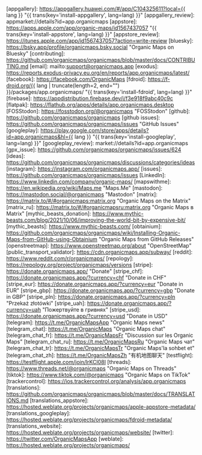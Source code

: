 [accrescent]: https://accrescent.app/app/app.organicmaps "Organic Maps in Accrescent"
[appgallery]: https://appgallery.huawei.com/#/app/C104325611?local={{ lang }} "{{ trans(key='install-appgallery', lang=lang) }}"
[appgallery_review]: appmarket://details?id=app.organicmaps
[appstore]: https://apps.apple.com/app/organic-maps/id1567437057 "{{ trans(key='install-appstore', lang=lang) }}"
[appstore_review]: https://itunes.apple.com/app/id1567437057?action=write-review
[bluesky]: https://bsky.app/profile/organicmaps.bsky.social "Organic Maps on Bluesky"
[contributing]: https://github.com/organicmaps/organicmaps/blob/master/docs/CONTRIBUTING.md
[email]: mailto:support@organicmaps.app
[exodus]: https://reports.exodus-privacy.eu.org/en/reports/app.organicmaps/latest/
[facebook]: https://facebook.com/OrganicMaps
[fdroid]: https://f-droid.org/{{ lang | truncate(length=2, end="") }}/packages/app.organicmaps/ "{{ trans(key='install-fdroid', lang=lang) }}"
[firebase]: https://appdistribution.firebase.dev/i/f3e918f9abc40c9c
[flatpak]: https://flathub.org/apps/details/app.organicmaps.desktop
[FOSStodon]: https://fosstodon.org/@organicmaps "FOSStodon"
[github]: https://github.com/organicmaps/organicmaps
[github issues]: https://github.com/organicmaps/organicmaps/issues "GitHub Issues"
[googleplay]: https://play.google.com/store/apps/details?id=app.organicmaps&hl={{ lang }} "{{ trans(key='install-googleplay', lang=lang) }}"
[googleplay_review]: market://details?id=app.organicmaps
[gpx_issue]: https://github.com/organicmaps/organicmaps/issues/624
[ideas]: https://github.com/organicmaps/organicmaps/discussions/categories/ideas
[instagram]: https://instagram.com/organicmaps.app/
[issues]: https://github.com/organicmaps/organicmaps/issues
[LinkedIn]: https://www.linkedin.com/company/organic-maps/
[mapswithme]: https://en.wikipedia.org/wiki/Maps.me "Maps.Me"
[mastodon]: https://mastodon.social/@organicmaps "Mastodon"
[matrix]: https://matrix.to/#/#organicmaps:matrix.org "Organic Maps on the Matrix"
[matrix_ru]: https://matrix.to/#/#organicmapsru:matrix.org "Organic Maps в Matrix"
[mythic_beasts_donation]: https://www.mythic-beasts.com/blog/2021/10/06/improving-the-world-bit-by-expensive-bit/
[mythic_beasts]: https://www.mythic-beasts.com/
[obtainium]: https://github.com/organicmaps/organicmaps/wiki/Installing-Organic-Maps-from-GitHub-using-Obtainium "Organic Maps from GitHub Releases"
[openstreetmap]: https://www.openstreetmap.org/about "OpenStreetMap"
[public_transport_validator]: https://cdn.organicmaps.app/subway/
[reddit]: https://www.reddit.com/r/organicmaps/
[repology]: https://repology.org/project/organicmaps/versions
[stripe]: https://donate.organicmaps.app/ "Donate"
[stripe_chf]: https://donate.organicmaps.app/?currency=chf "Donate in CHF"
[stripe_eur]: https://donate.organicmaps.app/?currency=eur "Donate in EUR"
[stripe_gbp]: https://donate.organicmaps.app/?currency=gbp "Donate in GBP"
[stripe_pln]: https://donate.organicmaps.app/?currency=pln "Przekaż złotówki"
[stripe_uah]: https://donate.organicmaps.app/?currency=uah "Пожертвуйте в гривнях"
[stripe_usd]: https://donate.organicmaps.app/?currency=usd "Donate in USD"
[telegram]: https://t.me/OrganicMapsApp "Organic Maps news"
[telegram_chat]: https://t.me/OrganicMaps "Organic Maps chat"
[telegram_chat_fr]: https://t.me/OrganicMapsFr "Discussion sur les Organic Maps"
[telegram_chat_ru]: https://t.me/OrganicMapsRu "Organic Maps чат"
[telegram_chat_tr]: https://t.me/OrganicMapsTr "Organic Maps'la sohbet et"
[telegram_chat_zh]: https://t.me/OrganicMapsZh "有机地图聊天"
[testflight]: https://testflight.apple.com/join/lrKCl08I
[threads]: https://www.threads.net/@organicmaps "Organic Maps on Threads"
[tiktok]: https://www.tiktok.com/@organicmaps "Organic Maps on TikTok"
[trackercontrol]: https://ios.trackercontrol.org/analysis/app.organicmaps
[translations]: https://github.com/organicmaps/organicmaps/blob/master/docs/TRANSLATIONS.md
[translations_appstore]: https://hosted.weblate.org/projects/organicmaps/apple-appstore-metadata/
[translations_googleplay]: https://hosted.weblate.org/projects/organicmaps/fdroid-metadata/
[translations_website]: https://hosted.weblate.org/projects/organicmaps/website/
[twitter]: https://twitter.com/OrganicMapsApp
[weblate]: https://hosted.weblate.org/projects/organicmaps/
